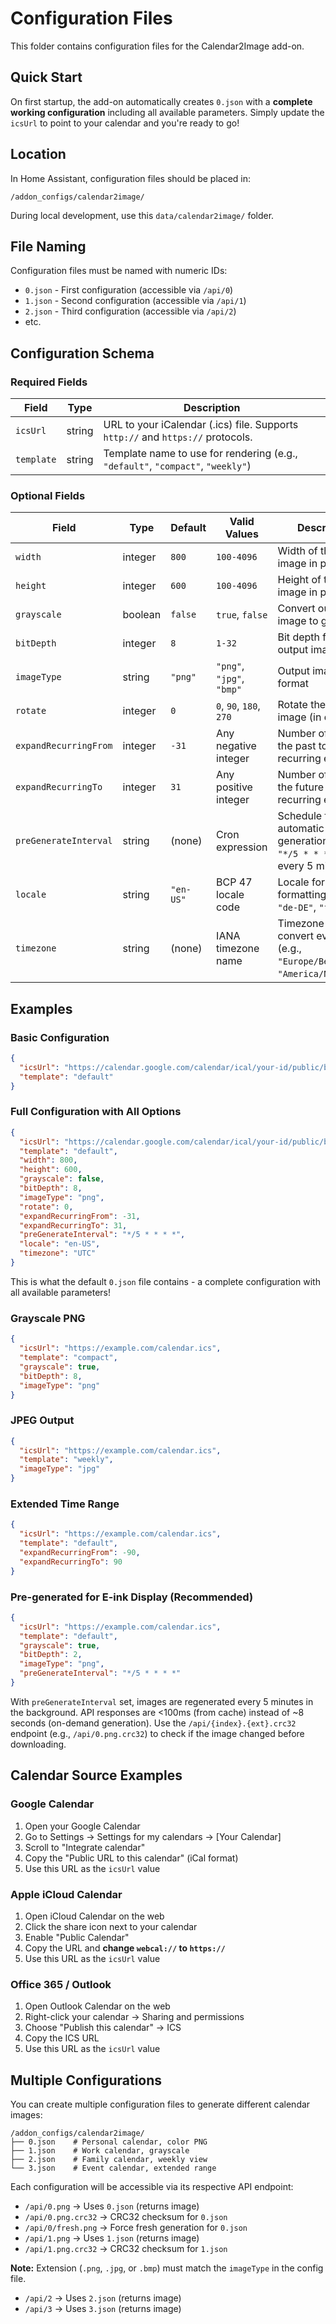# Configuration Files

This folder contains configuration files for the Calendar2Image add-on.

## Quick Start

On first startup, the add-on automatically creates `0.json` with a **complete working configuration** including all available parameters. Simply update the `icsUrl` to point to your calendar and you're ready to go!

## Location

In Home Assistant, configuration files should be placed in:
```
/addon_configs/calendar2image/
```

During local development, use this `data/calendar2image/` folder.

## File Naming

Configuration files must be named with numeric IDs:
- `0.json` - First configuration (accessible via `/api/0`)
- `1.json` - Second configuration (accessible via `/api/1`)
- `2.json` - Third configuration (accessible via `/api/2`)
- etc.

## Configuration Schema

### Required Fields

| Field | Type | Description |
|-------|------|-------------|
| `icsUrl` | string | URL to your iCalendar (.ics) file. Supports `http://` and `https://` protocols. |
| `template` | string | Template name to use for rendering (e.g., `"default"`, `"compact"`, `"weekly"`) |

### Optional Fields

| Field | Type | Default | Valid Values | Description |
|-------|------|---------|--------------|-------------|
| `width` | integer | `800` | `100-4096` | Width of the output image in pixels |
| `height` | integer | `600` | `100-4096` | Height of the output image in pixels |
| `grayscale` | boolean | `false` | `true`, `false` | Convert output image to grayscale |
| `bitDepth` | integer | `8` | `1-32` | Bit depth for the output image |
| `imageType` | string | `"png"` | `"png"`, `"jpg"`, `"bmp"` | Output image format |
| `rotate` | integer | `0` | `0`, `90`, `180`, `270` | Rotate the output image (in degrees) |
| `expandRecurringFrom` | integer | `-31` | Any negative integer | Number of days in the past to expand recurring events |
| `expandRecurringTo` | integer | `31` | Any positive integer | Number of days in the future to expand recurring events |
| `preGenerateInterval` | string | (none) | Cron expression | Schedule for automatic pre-generation (e.g., `"*/5 * * * *"` for every 5 minutes) |
| `locale` | string | `"en-US"` | BCP 47 locale code | Locale for date/time formatting (e.g., `"de-DE"`, `"fr-FR"`) |
| `timezone` | string | (none) | IANA timezone name | Timezone to convert event times (e.g., `"Europe/Berlin"`, `"America/New_York"`) |

## Examples

### Basic Configuration
```json
{
  "icsUrl": "https://calendar.google.com/calendar/ical/your-id/public/basic.ics",
  "template": "default"
}
```

### Full Configuration with All Options
```json
{
  "icsUrl": "https://calendar.google.com/calendar/ical/your-id/public/basic.ics",
  "template": "default",
  "width": 800,
  "height": 600,
  "grayscale": false,
  "bitDepth": 8,
  "imageType": "png",
  "rotate": 0,
  "expandRecurringFrom": -31,
  "expandRecurringTo": 31,
  "preGenerateInterval": "*/5 * * * *",
  "locale": "en-US",
  "timezone": "UTC"
}
```
This is what the default `0.json` file contains - a complete configuration with all available parameters!

### Grayscale PNG
```json
{
  "icsUrl": "https://example.com/calendar.ics",
  "template": "compact",
  "grayscale": true,
  "bitDepth": 8,
  "imageType": "png"
}
```

### JPEG Output
```json
{
  "icsUrl": "https://example.com/calendar.ics",
  "template": "weekly",
  "imageType": "jpg"
}
```

### Extended Time Range
```json
{
  "icsUrl": "https://example.com/calendar.ics",
  "template": "default",
  "expandRecurringFrom": -90,
  "expandRecurringTo": 90
}
```

### Pre-generated for E-ink Display (Recommended)
```json
{
  "icsUrl": "https://example.com/calendar.ics",
  "template": "default",
  "grayscale": true,
  "bitDepth": 2,
  "imageType": "png",
  "preGenerateInterval": "*/5 * * * *"
}
```
With `preGenerateInterval` set, images are regenerated every 5 minutes in the background. API responses are <100ms (from cache) instead of ~8 seconds (on-demand generation). Use the `/api/{index}.{ext}.crc32` endpoint (e.g., `/api/0.png.crc32`) to check if the image changed before downloading.

## Calendar Source Examples

### Google Calendar
1. Open your Google Calendar
2. Go to Settings → Settings for my calendars → [Your Calendar]
3. Scroll to "Integrate calendar"
4. Copy the "Public URL to this calendar" (iCal format)
5. Use this URL as the `icsUrl` value

### Apple iCloud Calendar
1. Open iCloud Calendar on the web
2. Click the share icon next to your calendar
3. Enable "Public Calendar"
4. Copy the URL and **change `webcal://` to `https://`**
5. Use this URL as the `icsUrl` value

### Office 365 / Outlook
1. Open Outlook Calendar on the web
2. Right-click your calendar → Sharing and permissions
3. Choose "Publish this calendar" → ICS
4. Copy the ICS URL
5. Use this URL as the `icsUrl` value

## Multiple Configurations

You can create multiple configuration files to generate different calendar images:

```
/addon_configs/calendar2image/
├── 0.json    # Personal calendar, color PNG
├── 1.json    # Work calendar, grayscale
├── 2.json    # Family calendar, weekly view
└── 3.json    # Event calendar, extended range
```

Each configuration will be accessible via its respective API endpoint:
- `/api/0.png` → Uses `0.json` (returns image)
- `/api/0.png.crc32` → CRC32 checksum for `0.json`
- `/api/0/fresh.png` → Force fresh generation for `0.json`
- `/api/1.png` → Uses `1.json` (returns image)
- `/api/1.png.crc32` → CRC32 checksum for `1.json`

**Note:** Extension (`.png`, `.jpg`, or `.bmp`) must match the `imageType` in the config file.
- `/api/2` → Uses `2.json` (returns image)
- `/api/3` → Uses `3.json` (returns image)
